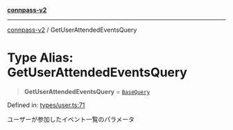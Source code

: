 [**connpass-v2**](../README.md)

***

[connpass-v2](../globals.md) / GetUserAttendedEventsQuery

# Type Alias: GetUserAttendedEventsQuery

> **GetUserAttendedEventsQuery** = [`BaseQuery`](BaseQuery.md)

Defined in: [types/user.ts:71](https://github.com/ryohidaka/node-connpass/blob/1ae7f0b2e153a6215fcc18b6a6cd863768884c30/src/types/user.ts#L71)

ユーザーが参加したイベント一覧のパラメータ
